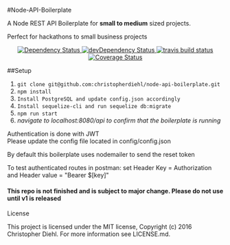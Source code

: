 #Node-API-Boilerplate
<p>A Node REST API Boilerplate for <b>small to medium</b> sized projects.</p>
<p>Perfect for hackathons to small business projects </p>

<div align="center">
  <!-- Dependency Status -->
  <a href="https://david-dm.org/CHRISTOPHERDIEHL/node-api-boilerplate">
    <img src="https://david-dm.org/CHRISTOPHERDIEHL/node-api-boilerplate.svg" alt="Dependency Status" />
  </a>
  <!-- devDependency Status -->
  <a href="https://david-dm.org/CHRISTOPHERDIEHL/node-api-boilerplate#info=devDependencies">
    <img src="https://david-dm.org/CHRISTOPHERDIEHL/node-api-boilerplate/dev-status.svg" alt="devDependency Status" />
  </a>
  <!--Build Status -->
  <a href="https://travis-ci.org/christopherdiehl/node-api-boilerplate/branches">
    <img src="https://travis-ci.org/christopherdiehl/node-api-boilerplate.svg?branch=master" alt="travis build status" />
  </a>
  <!--Test Coverage -->
  <a href='https://coveralls.io/github/christopherdiehl/node-api-boilerplate?branch=master'><img src='https://coveralls.io/repos/github/christopherdiehl/node-api-boilerplate/badge.svg?branch=master' alt='Coverage Status' /></a>

</div>

##Setup
1. `git clone git@github.com:christopherdiehl/node-api-boilerplate.git`
1. `npm install`
1. `Install PostgreSQL and update config.json accordingly`
1. `Install sequelize-cli and run sequelize db:migrate`
1. `npm run start`
1. *navigate to localhost:8080/api to confirm that the boilerplate is running*

<p> Authentication is done with JWT <br /> Please update the config file located in config/config.json </p>

<p> By default this boilerplate uses nodemailer to send the reset token </p>
<p>To test authenticated routes in postman: set Header Key = Authorization and Header value = "Bearer $[key]"</p>

<h4>This repo is not finished and is subject to major change. Please do not use until v1 is released</h4>

License

This project is licensed under the MIT license, Copyright (c) 2016 Christopher Diehl. For more information see LICENSE.md.
